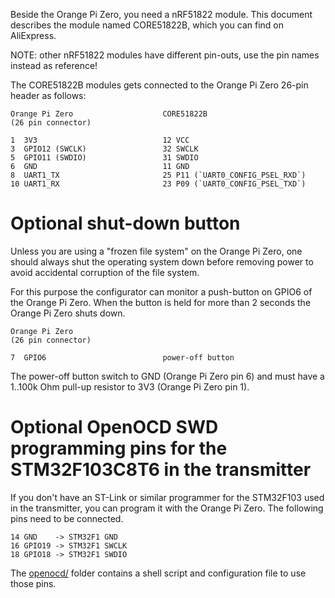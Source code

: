 Beside the Orange Pi Zero, you need a nRF51822 module.
This document describes the module named CORE51822B, which you can find on AliExpress.

NOTE: other nRF51822 modules have different pin-outs, use the pin names instead as reference!


The CORE51822B modules gets connected to the Orange Pi Zero 26-pin header as follows:

    Orange Pi Zero                    CORE51822B
    (26 pin connector)

    1  3V3                            12 VCC
    3  GPIO12 (SWCLK)                 32 SWCLK
    5  GPIO11 (SWDIO)                 31 SWDIO
    6  GND                            11 GND
    8  UART1_TX                       25 P11 (`UART0_CONFIG_PSEL_RXD`)
    10 UART1_RX                       23 P09 (`UART0_CONFIG_PSEL_TXD`)


# Optional shut-down button

Unless you are using a "frozen file system" on the Orange Pi Zero, one should always shut the operating system down before removing power to avoid accidental corruption of the file system.

For this purpose the configurator can monitor a push-button on GPIO6 of the Orange Pi Zero. When the button is held for more than 2 seconds the Orange Pi Zero shuts down.

    Orange Pi Zero
    (26 pin connector)

    7  GPIO6                          power-off button

The power-off button switch to GND (Orange Pi Zero pin 6) and must have a 1..100k Ohm pull-up resistor to 3V3 (Orange Pi Zero pin 1).


# Optional OpenOCD SWD programming pins for the STM32F103C8T6 in the transmitter

If you don't have an ST-Link or similar programmer for the STM32F103 used in the transmitter, you can program it with the Orange Pi Zero. The following pins need to be connected.

    14 GND    -> STM32F1 GND
    16 GPIO19 -> STM32F1 SWCLK
    18 GPIO18 -> STM32F1 SWDIO

The [openocd/](openocd/) folder contains a shell script and configuration file to use those pins.